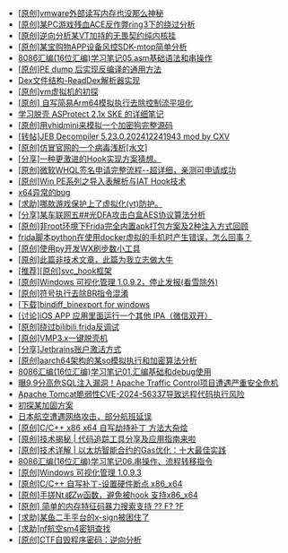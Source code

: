 + [[原创]vmware外部读写内存也没那么神秘](https://bbs.kanxue.com/thread-284956.htm)
+ [[原创]某PC游戏残血ACE反作弊ring3下的绕过分析](https://bbs.kanxue.com/thread-284667.htm)
+ [[原创]逆向分析某VT加持的无畏契约纯内核挂](https://bbs.kanxue.com/thread-281181.htm)
+ [[原创]某宝购物APP设备风控SDK-mtop简单分析](https://bbs.kanxue.com/thread-284241.htm)
+ [8086汇编(16位汇编)学习笔记05.asm基础语法和串操作](https://bbs.kanxue.com/thread-285009.htm)
+ [[原创]PE dump 后实现反编译的通用方法](https://bbs.kanxue.com/thread-284958.htm)
+ [Dex文件结构-ReadDex解析器实现](https://bbs.kanxue.com/thread-284995.htm)
+ [[原创]vm虚拟机的初探](https://bbs.kanxue.com/thread-284883.htm)
+ [[原创] 自写简易Arm64模拟执行去除控制流平坦化](https://bbs.kanxue.com/thread-284890.htm)
+ [学习脱壳 ASProtect 2.1x SKE 的详细笔记](https://bbs.kanxue.com/thread-283321.htm)
+ [[原创]用vhidmini来模拟一个加密狗完整源码](https://bbs.kanxue.com/thread-284957.htm)
+ [[转帖]JEB Decompiler 5.23.0.202412241943 mod by CXV](https://bbs.kanxue.com/thread-285011.htm)
+ [[原创]仿冒官网的一个病毒浅析[水文]](https://bbs.kanxue.com/thread-284927.htm)
+ [[分享]一种更激进的Hook实现方案猜想。](https://bbs.kanxue.com/thread-284824.htm)
+ [[原创]微软WHQL签名申请完整流程--超详细，亲测可申请成功](https://bbs.kanxue.com/thread-282868.htm)
+ [[原创]Win PE系列之导入表解析与IAT Hook技术](https://bbs.kanxue.com/thread-269726.htm)
+ [x64异常的bug](https://bbs.kanxue.com/thread-285013.htm)
+ [[求助]哪款游戏保护上了虚拟化(vt)防护。](https://bbs.kanxue.com/thread-284987.htm)
+ [[分享]某车联网五##光DFA攻击白盒AES协议算法分析](https://bbs.kanxue.com/thread-284994.htm)
+ [[原创]非root环境下Frida完全内置apk打包方案及2种注入方式回顾](https://bbs.kanxue.com/thread-284482.htm)
+ [frida脚本python在使用docker虚拟的手机时产生错误，怎么回事？](https://bbs.kanxue.com/thread-285014.htm)
+ [[原创]使用py开发WX刷步数小工具](https://bbs.kanxue.com/thread-284858.htm)
+ [[原创]此篇非技术文章，此篇为我立志做大牛](https://bbs.kanxue.com/thread-284823.htm)
+ [[推荐][原创]svc_hook框架](https://bbs.kanxue.com/thread-284713.htm)
+ [[原创]Windows 可视化管理 1.0.9.2，停止发报(看雪除外)](https://bbs.kanxue.com/thread-284075.htm)
+ [[原创]符号执行去除BR指令混淆](https://bbs.kanxue.com/thread-280737.htm)
+ [[下载]bindiff_binexport for windows](https://bbs.kanxue.com/thread-283804.htm)
+ [[讨论]iOS APP 应用里面运行一个其他 IPA（微信双开）](https://bbs.kanxue.com/thread-283810.htm)
+ [[原创]绕过bilibili frida反调试](https://bbs.kanxue.com/thread-277034.htm)
+ [[原创]VMP3.x一键脱壳机](https://bbs.kanxue.com/thread-280278.htm)
+ [[分享]Jetbrains账户激活方式](https://bbs.kanxue.com/thread-284298.htm)
+ [[原创]aarch64架构的某so模拟执行和加密算法分析](https://bbs.kanxue.com/thread-282627.htm)
+ [8086汇编(16位汇编)学习笔记01.汇编基础和debug使用](https://bbs.kanxue.com/thread-284940.htm)
+ [曝9.9分高危SQL注入漏洞！Apache Traffic Control项目遭遇严重安全危机](https://bbs.kanxue.com/thread-285019.htm)
+ [Apache Tomcat脆弱性CVE-2024-56337导致远程代码执行风险](https://bbs.kanxue.com/thread-285018.htm)
+ [初探某加固方案](https://bbs.kanxue.com/thread-282859.htm)
+ [日本航空遭遇网络攻击，部分航班延误](https://bbs.kanxue.com/thread-285017.htm)
+ [[原创]C/C++ x86 x64 自写劫持补丁 方法大杂烩](https://bbs.kanxue.com/thread-282745.htm)
+ [[原创]技术揭秘 | 代码追踪工具分享及应用指南来啦](https://bbs.kanxue.com/thread-285021.htm)
+ [[原创]技术详解 | 以太坊智能合约的Gas优化：十大最佳实践](https://bbs.kanxue.com/thread-285020.htm)
+ [8086汇编(16位汇编)学习笔记06.串操作、流程转移指令](https://bbs.kanxue.com/thread-285022.htm)
+ [[原创]Windows 可视化管理 1.0.9.3](https://bbs.kanxue.com/thread-284075.htm)
+ [[原创]C/C++ 自写补丁-设置硬件断点 x86_x64](https://bbs.kanxue.com/thread-283839.htm)
+ [[原创]手搓Nt*或Zw*函数，避免被hook 支持x86_x64](https://bbs.kanxue.com/thread-284264.htm)
+ [[原创] 简单的内存特征码暴力搜索支持 ?? F? ?F](https://bbs.kanxue.com/thread-284451.htm)
+ [[求助]某鱼二手平台的x-sign被困住了](https://bbs.kanxue.com/thread-281880.htm)
+ [[求助]nf航空sm4密钥查找](https://bbs.kanxue.com/thread-284167.htm)
+ [[原创]CTF自毁程序密码：逆向分析](https://bbs.kanxue.com/thread-285023.htm)
